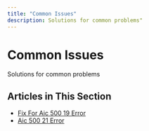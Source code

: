 ```yaml
---
title: "Common Issues"
description: Solutions for common problems"
---
```


# Common Issues

Solutions for common problems

## Articles in This Section

- [Fix For Aic 500 19 Error](./fix-for-aic-500-19-error)
- [Aic 500 21 Error](./aic-500-21-error)
